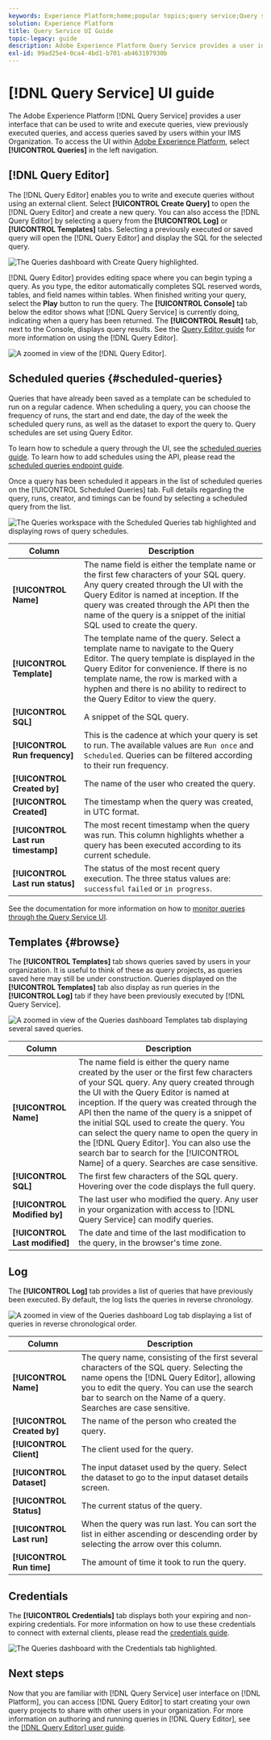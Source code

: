 ```yaml
---
keywords: Experience Platform;home;popular topics;query service;Query service;query;query editor;Query Editor;Query editor;
solution: Experience Platform
title: Query Service UI Guide
topic-legacy: guide
description: Adobe Experience Platform Query Service provides a user interface that can be used to write and execute queries, view previously executed queries, and access queries saved by users within your IMS Organization.
exl-id: 99ad25e4-0ca4-4bd1-b701-ab463197930b
---
```

# [!DNL Query Service] UI guide

The Adobe Experience Platform [!DNL Query Service] provides a user interface that can be used to write and execute queries, view previously executed queries, and access queries saved by users within your IMS Organization. To access the UI within [Adobe Experience Platform](https://platform.adobe.com), select **[!UICONTROL Queries]** in the left navigation.

## [!DNL Query Editor]

The [!DNL Query Editor] enables you to write and execute queries without using an external client. Select **[!UICONTROL Create Query]** to open the [!DNL Query Editor] and create a new query. You can also access the [!DNL Query Editor] by selecting a query from the **[!UICONTROL Log]** or **[!UICONTROL Templates]** tabs. Selecting a previously executed or saved query will open the [!DNL Query Editor] and display the SQL for the selected query.

![The Queries dashboard with Create Query highlighted.](../images/ui/overview/overview.png)

[!DNL Query Editor] provides editing space where you can begin typing a query. As you type, the editor automatically completes SQL reserved words, tables, and field names within tables. When finished writing your query, select the **Play** button to run the query. The **[!UICONTROL Console]** tab below the editor shows what [!DNL Query Service] is currently doing, indicating when a query has been returned. The **[!UICONTROL Result]** tab, next to the Console, displays query results. See the [Query Editor guide](./user-guide.md) for more information on using the [!DNL Query Editor].

![A zoomed in view of the [!DNL Query Editor].](../images/ui/overview/query-editor.png)

## Scheduled queries {#scheduled-queries}

Queries that have already been saved as a template can be scheduled to run on a regular cadence. When scheduling a query, you can choose the frequency of runs, the start and end date, the day of the week the scheduled query runs, as well as the dataset to export the query to. Query schedules are set using Query Editor. 

To learn how to schedule a query through the UI, see the [scheduled queries guide](./user-guide.md#scheduled-queries). To learn how to add schedules using the API, please read the [scheduled queries endpoint guide](../api/scheduled-queries.md).

Once a query has been scheduled it appears in the list of scheduled queries on the [!UICONTROL Scheduled Queries] tab. Full details regarding the query, runs, creator, and timings can be found by selecting a scheduled query from the list.

![The Queries workspace with the Scheduled Queries tab highlighted and displaying rows of query schedules.](../images/ui/overview/scheduled-queries.png)

| Column | Description |
| --- | --- |
| **[!UICONTROL Name]** | The name field is either the template name or the first few characters of your SQL query. Any query created through the UI with the Query Editor is named at inception. If the query was created through the API then the name of the query is a snippet of the initial SQL used to create the query. |
| **[!UICONTROL Template]** | The template name of the query. Select a template name to navigate to the Query Editor. The query template is displayed in the Query Editor for convenience. If there is no template name, the row is marked with a hyphen and there is no ability to redirect to the Query Editor to view the query.   |
| **[!UICONTROL SQL]** | A snippet of the SQL query.  |
| **[!UICONTROL Run frequency]** |  This is the cadence at which your query is set to run. The available values are `Run once` and `Scheduled`. Queries can be filtered according to their run frequency. |
| **[!UICONTROL Created by]** | The name of the user who created the query.  |
| **[!UICONTROL Created]** |  The timestamp when the query was created, in UTC format.  |
| **[!UICONTROL Last run timestamp]** | The most recent timestamp when the query was run. This column highlights whether a query has been executed according to its current schedule. |
| **[!UICONTROL Last run status]** | The status of the most recent query execution. The three status values are: `successful` `failed` or `in progress`.|

See the documentation for more information on how to [monitor queries through the Query Service UI](../monitor-queries.md).

## Templates {#browse}

The **[!UICONTROL Templates]** tab shows queries saved by users in your organization. It is useful to think of these as query projects, as queries saved here may still be under construction. Queries displayed on the **[!UICONTROL Templates]** tab also display as run queries in the **[!UICONTROL Log]** tab if they have been previously executed by [!DNL Query Service].

![A zoomed in view of the Queries dashboard Templates tab displaying several saved queries.](../images/ui/overview/templates.png)

| Column | Description |
| --- | --- |
| **[!UICONTROL Name]** | The name field is either the query name created by the user or the first few characters of your SQL query. Any query created through the UI with the Query Editor is named at inception. If the query was created through the API then the name of the query is a snippet of the initial SQL used to create the query. You can select the query name to open the query in the [!DNL Query Editor]. You can also use the search bar to search for the [!UICONTROL Name] of a query. Searches are case sensitive. |
| **[!UICONTROL SQL]** | The first few characters of the SQL query. Hovering over the code displays the full query. |
| **[!UICONTROL Modified by]** | The last user who modified the query. Any user in your organization with access to [!DNL Query Service] can modify queries. |
| **[!UICONTROL Last modified]** | The date and time of the last modification to the query, in the browser's time zone. |

## Log

The **[!UICONTROL Log]** tab provides a list of queries that have previously been executed. By default, the log lists the queries in reverse chronology.

![A zoomed in view of the Queries dashboard Log tab displaying a list of queries in reverse chronological order.](../images/ui/overview/log.png)

| Column | Description |
| --- | --- |
| **[!UICONTROL Name]** | The query name, consisting of the first several characters of the SQL query. Selecting the name opens the [!DNL Query Editor], allowing you to edit the query. You can use the search bar to search on the Name of a query. Searches are case sensitive. |
| **[!UICONTROL Created by]** | The name of the person who created the query. |
| **[!UICONTROL Client]** | The client used for the query. |
| **[!UICONTROL Dataset]** | The input dataset used by the query. Select the dataset to go to the input dataset details screen. |
|**[!UICONTROL Status]** | The current status of the query. |
| **[!UICONTROL Last run]** | When the query was run last. You can sort the list in either ascending or descending order by selecting the arrow over this column. |
| **[!UICONTROL Run time]** | The amount of time it took to run the query. |

## Credentials

The **[!UICONTROL Credentials]** tab displays both your expiring and non-expiring credentials. For more information on how to use these credentials to connect with external clients, please read the [credentials guide](../clients/overview.md).

![The Queries dashboard with the Credentials tab highlighted.](../images/ui/overview/credentials.png)

## Next steps

Now that you are familiar with [!DNL Query Service] user interface on [!DNL Platform], you can access [!DNL Query Editor] to start creating your own query projects to share with other users in your organization. For more information on authoring and running queries in [!DNL Query Editor], see the [[!DNL Query Editor] user guide](./user-guide.md).